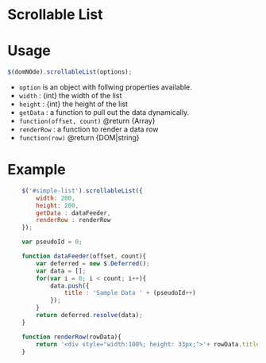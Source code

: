 Scrollable List
===============

Usage
=====
```js
$(domNOde).scrollableList(options);
```

- `option` is an object with follwing properties available.
 - `width` : {int} the width of the list
 - `height` : {int} the height of the list
 - `getData` : a function to pull out the data dynamically.
  - `function(offset, count)` @return {Array}
 - `renderRow` : a function to render a data row
  - `function(row)` @return {DOM|string}

Example
======
```js
    $('#simple-list').scrollableList({
        width: 200,
        height: 200,
        getData : dataFeeder,
        renderRow : renderRow
    });

    var pseudoId = 0;

    function dataFeeder(offset, count){
        var deferred = new $.Deferred();
        var data = [];
        for(var i = 0; i < count; i++){
            data.push({
                title : 'Sample Data ' + (pseudoId++)
            });
        }
        return deferred.resolve(data);
    }

    function renderRow(rowData){
        return '<div style="width:100%; height: 33px;">'+ rowData.title +'</div>';
    }
```
